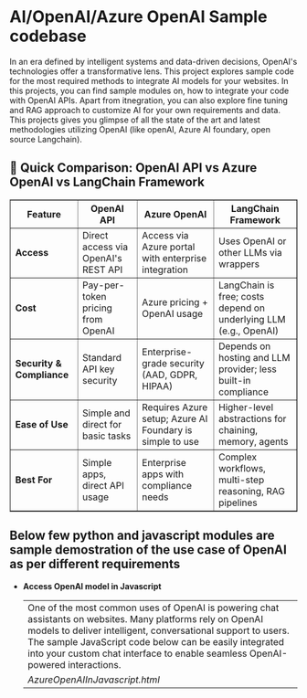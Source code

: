 # AI/OpenAI/Azure OpenAI Sample codebase

In an era defined by intelligent systems and data-driven decisions, OpenAI's technologies offer a transformative lens. This project explores sample code for the most required methods to integrate AI models for your websites. In this projects, you can find sample modules on, how to integrate your code with OpenAI APIs. 
Apart from itnegration, you can also explore fine tuning and RAG approach to customize AI for your own requirements and data. 
This projects gives you glimpse of all the state of the art and latest methodologies utilizing OpenAI (like openAI, Azure AI foundary, open source Langchain).

<h2>🤖 Quick Comparison: OpenAI API vs Azure OpenAI vs LangChain Framework</h2>
<table border="1" cellpadding="10" cellspacing="0">
  <thead>
    <tr>
      <th>Feature</th>
      <th>OpenAI API</th>
      <th>Azure OpenAI</th>
      <th>LangChain Framework</th>
    </tr>
  </thead>
  <tbody>
    <tr>
      <td><strong>Access</strong></td>
      <td>Direct access via OpenAI's REST API</td>
      <td>Access via Azure portal with enterprise integration</td>
      <td>Uses OpenAI or other LLMs via wrappers</td>
    </tr>
    <tr>
      <td><strong>Cost</strong></td>
      <td>Pay-per-token pricing from OpenAI</td>
      <td>Azure pricing + OpenAI usage</td>
      <td>LangChain is free; costs depend on underlying LLM (e.g., OpenAI)</td>
    </tr>
    <tr>
      <td><strong>Security & Compliance</strong></td>
      <td>Standard API key security</td>
      <td>Enterprise-grade security (AAD, GDPR, HIPAA)</td>
      <td>Depends on hosting and LLM provider; less built-in compliance</td>
    </tr>
    <tr>
      <td><strong>Ease of Use</strong></td>
      <td>Simple and direct for basic tasks</td>
      <td>Requires Azure setup; Azure AI Foundary is simple to use</td>
      <td>Higher-level abstractions for chaining, memory, agents</td>
    </tr>
    <tr>
      <td><strong>Best For</strong></td>
      <td>Simple apps, direct API usage</td>
      <td>Enterprise apps with compliance needs</td>
      <td>Complex workflows, multi-step reasoning, RAG pipelines</td>
    </tr>
  </tbody>
</table>

<h2> Below few python and javascript modules are sample demostration of the use case of OpenAI as per different requirements</h2>

<ul>
  <li> <b> Access OpenAI model in Javascript </b> </li>
  <table>
    <tr>
      <td>
One of the most common uses of OpenAI is powering chat assistants on websites. Many platforms rely on OpenAI models to deliver intelligent, conversational support to users. The sample JavaScript code below can be easily integrated into your custom chat interface to enable seamless OpenAI-powered interactions.
      </td>
      </tr>
    <tr>
      <td>
        <i>AzureOpenAIInJavascript.html</i>
      </td>
    </tr>
  </table>
</ul>
